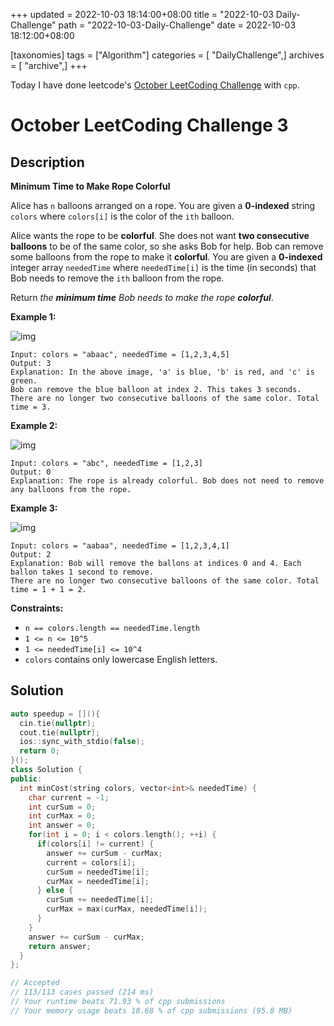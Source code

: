 +++
updated = 2022-10-03 18:14:00+08:00
title = "2022-10-03 Daily-Challenge"
path = "2022-10-03-Daily-Challenge"
date = 2022-10-03 18:12:00+08:00

[taxonomies]
tags = ["Algorithm"]
categories = [ "DailyChallenge",]
archives = [ "archive",]
+++

Today I have done leetcode's [October LeetCoding Challenge](https://leetcode.com/problems/minimum-time-to-make-rope-colorful/submissions/) with `cpp`.

<!-- more -->

# October LeetCoding Challenge 3

## Description

**Minimum Time to Make Rope Colorful**

Alice has `n` balloons arranged on a rope. You are given a **0-indexed** string `colors` where `colors[i]` is the color of the `ith` balloon.

Alice wants the rope to be **colorful**. She does not want **two consecutive balloons** to be of the same color, so she asks Bob for help. Bob can remove some balloons from the rope to make it **colorful**. You are given a **0-indexed** integer array `neededTime` where `neededTime[i]` is the time (in seconds) that Bob needs to remove the `ith` balloon from the rope.

Return *the **minimum time** Bob needs to make the rope **colorful***.

 

**Example 1:**

![img](https://assets.leetcode.com/uploads/2021/12/13/ballon1.jpg)

```
Input: colors = "abaac", neededTime = [1,2,3,4,5]
Output: 3
Explanation: In the above image, 'a' is blue, 'b' is red, and 'c' is green.
Bob can remove the blue balloon at index 2. This takes 3 seconds.
There are no longer two consecutive balloons of the same color. Total time = 3.
```

**Example 2:**

![img](https://assets.leetcode.com/uploads/2021/12/13/balloon2.jpg)

```
Input: colors = "abc", neededTime = [1,2,3]
Output: 0
Explanation: The rope is already colorful. Bob does not need to remove any balloons from the rope.
```

**Example 3:**

![img](https://assets.leetcode.com/uploads/2021/12/13/balloon3.jpg)

```
Input: colors = "aabaa", neededTime = [1,2,3,4,1]
Output: 2
Explanation: Bob will remove the ballons at indices 0 and 4. Each ballon takes 1 second to remove.
There are no longer two consecutive balloons of the same color. Total time = 1 + 1 = 2.
```

 

**Constraints:**

- `n == colors.length == neededTime.length`
- `1 <= n <= 10^5`
- `1 <= neededTime[i] <= 10^4`
- `colors` contains only lowercase English letters.

## Solution

``` cpp
auto speedup = [](){
  cin.tie(nullptr);
  cout.tie(nullptr);
  ios::sync_with_stdio(false);
  return 0;
}();
class Solution {
public:
  int minCost(string colors, vector<int>& neededTime) {
    char current = -1;
    int curSum = 0;
    int curMax = 0;
    int answer = 0;
    for(int i = 0; i < colors.length(); ++i) {
      if(colors[i] != current) {
        answer += curSum - curMax;
        current = colors[i];
        curSum = neededTime[i];
        curMax = neededTime[i];
      } else {
        curSum += neededTime[i];
        curMax = max(curMax, neededTime[i]);
      }
    }
    answer += curSum - curMax;
    return answer;
  }
};

// Accepted
// 113/113 cases passed (214 ms)
// Your runtime beats 71.93 % of cpp submissions
// Your memory usage beats 18.68 % of cpp submissions (95.8 MB)
```
